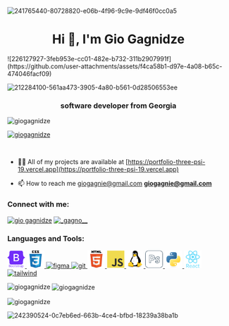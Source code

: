 
![241765440-80728820-e06b-4f96-9c9e-9df46f0cc0a5](https://github.com/user-attachments/assets/b979b446-dac1-47ee-a154-d4f627ccfdf5)


<h1 align="center">Hi 👋, I'm Gio Gagnidze</h1> ![226127927-3feb953e-cc01-482e-b732-311b2907991f](https://github.com/user-attachments/assets/f4ca58b1-d97e-4a08-b65c-474046facf09)


![212284100-561aa473-3905-4a80-b561-0d28506553ee](https://github.com/user-attachments/assets/03f1a853-1a9b-40c9-b6cc-96723de558b1)


<h3 align="center">software developer from Georgia</h3>

<p align="left"> <img src="https://komarev.com/ghpvc/?username=giogagnidze&label=Profile%20views&color=0e75b6&style=flat" alt="giogagnidze" /> </p>

<p align="left"> <a href="https://github.com/ryo-ma/github-profile-trophy"><img src="https://github-profile-trophy.vercel.app/?username=giogagnidze" alt="giogagnidze" /></a> </p>

<p align="left"> <a href="https://twitter.com/" target="blank"><img src="https://img.shields.io/twitter/follow/?logo=twitter&style=for-the-badge" alt="" /></a> </p>

- 👨‍💻 All of my projects are available at [https://portfolio-three-psi-19.vercel.app](https://portfolio-three-psi-19.vercel.app)

- 📫 How to reach me giogagnie@gmail.com **giogagnie@gmail.com**

<h3 align="left">Connect with me:</h3>
<p align="left">
<a href="https://fb.com/gio gagnidze" target="blank"><img align="center" src="https://raw.githubusercontent.com/rahuldkjain/github-profile-readme-generator/master/src/images/icons/Social/facebook.svg" alt="gio gagnidze" height="30" width="40" /></a>
<a href="https://instagram.com/_gagno__" target="blank"><img align="center" src="https://raw.githubusercontent.com/rahuldkjain/github-profile-readme-generator/master/src/images/icons/Social/instagram.svg" alt="_gagno__" height="30" width="40" /></a>
</p>

<h3 align="left">Languages and Tools:</h3>
<p align="left"> <a href="https://getbootstrap.com" target="_blank" rel="noreferrer"> <img src="https://raw.githubusercontent.com/devicons/devicon/master/icons/bootstrap/bootstrap-plain-wordmark.svg" alt="bootstrap" width="40" height="40"/> </a> <a href="https://www.w3schools.com/css/" target="_blank" rel="noreferrer"> <img src="https://raw.githubusercontent.com/devicons/devicon/master/icons/css3/css3-original-wordmark.svg" alt="css3" width="40" height="40"/> </a> <a href="https://www.figma.com/" target="_blank" rel="noreferrer"> <img src="https://www.vectorlogo.zone/logos/figma/figma-icon.svg" alt="figma" width="40" height="40"/> </a> <a href="https://git-scm.com/" target="_blank" rel="noreferrer"> <img src="https://www.vectorlogo.zone/logos/git-scm/git-scm-icon.svg" alt="git" width="40" height="40"/> </a> <a href="https://www.w3.org/html/" target="_blank" rel="noreferrer"> <img src="https://raw.githubusercontent.com/devicons/devicon/master/icons/html5/html5-original-wordmark.svg" alt="html5" width="40" height="40"/> </a> <a href="https://developer.mozilla.org/en-US/docs/Web/JavaScript" target="_blank" rel="noreferrer"> <img src="https://raw.githubusercontent.com/devicons/devicon/master/icons/javascript/javascript-original.svg" alt="javascript" width="40" height="40"/> </a> <a href="https://www.linux.org/" target="_blank" rel="noreferrer"> <img src="https://raw.githubusercontent.com/devicons/devicon/master/icons/linux/linux-original.svg" alt="linux" width="40" height="40"/> </a> <a href="https://www.photoshop.com/en" target="_blank" rel="noreferrer"> <img src="https://raw.githubusercontent.com/devicons/devicon/master/icons/photoshop/photoshop-line.svg" alt="photoshop" width="40" height="40"/> </a> <a href="https://www.python.org" target="_blank" rel="noreferrer"> <img src="https://raw.githubusercontent.com/devicons/devicon/master/icons/python/python-original.svg" alt="python" width="40" height="40"/> </a> <a href="https://reactjs.org/" target="_blank" rel="noreferrer"> <img src="https://raw.githubusercontent.com/devicons/devicon/master/icons/react/react-original-wordmark.svg" alt="react" width="40" height="40"/> </a> <a href="https://tailwindcss.com/" target="_blank" rel="noreferrer"> <img src="https://www.vectorlogo.zone/logos/tailwindcss/tailwindcss-icon.svg" alt="tailwind" width="40" height="40"/> </a> </p>

<p><img align="left" src="https://github-readme-stats.vercel.app/api/top-langs?username=giogagnidze&show_icons=true&locale=en&layout=compact" alt="giogagnidze" /></p>

<p>&nbsp;<img align="center" src="https://github-readme-stats.vercel.app/api?username=giogagnidze&show_icons=true&locale=en" alt="giogagnidze" /></p>

<p><img align="center" src="https://github-readme-streak-stats.herokuapp.com/?user=giogagnidze&" alt="giogagnidze" /></p>


![242390524-0c7eb6ed-663b-4ce4-bfbd-18239a38ba1b](https://github.com/user-attachments/assets/5066dd30-aefd-491c-9f4a-a400a145cf8a)
